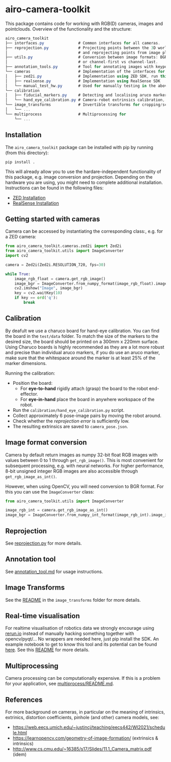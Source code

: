 # airo-camera-toolkit
This package contains code for working with RGB(D) cameras, images and pointclouds.
Overview of the functionality and the structure:
```cs
airo_camera_toolkit
├── interfaces.py               # Common interfaces for all cameras.
├── reprojection.py             # Projecting points between the 3D world and images
│                               # and reprojecting points from image plane to world
├── utils.py                    # Conversion between image formats: BGR to RGB, int to float, etc.
│                               # or channel-first vs channel-last.
├── annotation_tools.py         # Tool for annotating images with keypoints, lines, etc.
└── cameras                     # Implementation of the interfaces for real cameras
│   ├── zed2i.py                # Implementation using ZED SDK, run this file to test your ZED Installation
│   ├── realsense.py            # Implementation using RealSense SDK
│   └── manual_test_hw.py       # Used for manually testing in the above implementations.
└── calibration
│   ├── fiducial_markers.py     # Detecting and localising aruco markers and charuco boards
│   └── hand_eye_calibration.py # Camera-robot extrinsics calibration, eye-in-hand and eye-to-hand
└── image_transforms            # Invertible transforms for cropping/scaling images with keypoints
│   └── ...
└── multiprocess                # Multiprocessing for
    └── ...

```

## Installation
The `airo_camera_toolkit` package can be installed with pip by running (from this directory):
```
pip install .
```
This will already allow you to use the hardare-independent functionality of this package, e.g. image conversion and projection.
Depending on the hardware you are using, you might need to complete additional installation.
Instructions can be found in the following files:
* [ZED Installation](airo_camera_toolkit/cameras/zed_installation.md)
* [RealSense Installation](https://github.com/IntelRealSense/librealsense)

## Getting started with cameras
Camera can be accessed by instantiating the corresponding class:, e.g. for a ZED camera:
```python
from airo_camera_toolkit.cameras.zed2i import Zed2i
from airo_camera_toolkit.utils import ImageConverter
import cv2

camera = Zed2i(Zed2i.RESOLUTION_720, fps=30)

while True:
    image_rgb_float = camera.get_rgb_image()
    image_bgr = ImageConverter.from_numpy_format(image_rgb_float).image_in_opencv_format
    cv2.imshow("Image", image_bgr)
    key = cv2.waitKey(10)
    if key == ord('q'):
        break
```

## Calibration
By deafult we use a charuco board for hand-eye calibration.
 You can find the board in the `test/data` folder.
 To match the size of the markers to the desired size, the board should be printed on a 300mm x 220mm surface.
 Using Charuco boards is highly recommended as they are a lot more robust and precise than individual aruco markers, if you do use an aruco marker, make sure that the whitespace around the marker is at least 25% of the marker dimensions.

Running the calibration:
* Position the board:
    * For **eye-to-hand** rigidly attach (grasp) the board to the robot end-effector.
    * For **eye-in-hand** place the board in anywhere workspace of the robot.
* Run the `calibration/hand_eye_calibration.py` script.
* Collect approximately 6 pose-image pairs by moving the robot around.
* Check whether the *reprojection error* is sufficiently low.
* The resulting extrinsics are saved to `camera_pose.json`.

## Image format conversion
Camera by default return images as numpy 32-bit float RGB images with values between 0 to 1 through `get_rgb_image()`.
This is most convenient for subsequent processing, e.g. with neural networks.
For higher performance, 8-bit unsigned integer RGB images are also accessible through `get_rgb_image_as_int()`.

However, when using OpenCV, you will need conversion to BGR format.
For this you can use the `ImageConverter` class:
```python
from airo_camera_toolkit.utils import ImageConverter

image_rgb_int = camera.get_rgb_image_as_int()
image_bgr = ImageConverter.from_numpy_int_format(image_rgb_int).image_in_opencv_format
```


## Reprojection

See [reprojection.py](./airo_camera_toolkit/reprojection.py) for more details.

## Annotation tool

See [annotation_tool.md](./airo_camera_toolkit/annotation_tool.md) for usage instructions.

## Image Transforms

See the [README](./airo_camera_toolkit/image_transforms/README.md) in the `image_transforms` folder for more details.

## Real-time visualisation
For realtime visualisation of robotics data we  strongly encourage using [rerun.io](https://www.rerun.io/) instead of manually hacking something together with opencv/pyqt/... No wrappers are needed here, just pip install the SDK. An example notebook to get to know this tool and its potential can be found [here](docs/rerun-zed-example.ipynb).
See this [README](./docs/rerun.md) for more details.

## Multiprocessing
Camera processing can be computationally expensive.
If this is a problem for your application, see [multiprocess/README.md](./airo_camera_toolkit/cameras/multiprocess/README.md).

## References
For more background on cameras, in particular on the meaning of intrinsics, extrinics, distortion coefficients, pinhole (and other) camera models, see:
 - https://web.eecs.umich.edu/~justincj/teaching/eecs442/WI2021/schedule.html
 - https://learnopencv.com/geometry-of-image-formation/ (extrinsics & intrinsics)
 - http://www.cs.cmu.edu/~16385/s17/Slides/11.1_Camera_matrix.pdf (idem)

